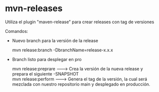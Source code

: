 # mvn-releases

Utiliza el plugin "maven-release" para crear releases con tag de versiones

Comandos:

- Nuevo branch para la versión de la release

  mvn release:branch -DbranchName=release-x.x.x

- Branch listo para desplegar en pro

  mvn release:preprare ---> Crea la versión de la nueva release y prepara el siguiente -SNAPSHOT <br/>
  mvn release:perform  ---> Genera el tag de la versión, la cual será mezclada con nuestro repositorio main y desplegado en producción.




 
